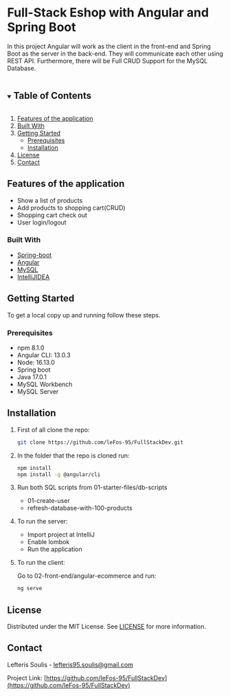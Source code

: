# Full-Stack Eshop with Angular and Spring Boot

In this project Angular will work as the client in the front-end and Spring Boot as the server in the back-end. They will communicate each other using REST API. Furthermore, there will be Full CRUD Support for the MySQL Database.


<!-- TABLE OF CONTENTS -->
<details open="open">
  <summary><h2 style="display: inline-block">Table of Contents</h2></summary>
  <ol>
    <li>
      <a href="#features-of-the-application">Features of the application</a>
    </li>
    <li><a href="#built-with">Built With</a></li>
    <li>
      <a href="#getting-started">Getting Started</a>
      <ul>
        <li><a href="#prerequisites">Prerequisites</a></li>
        <li><a href="#installation">Installation</a></li>
      </ul>
    </li>
    <li><a href="#license">License</a></li>
    <li><a href="#contact">Contact</a></li>
    
  </ol>
</details>

## Features of the application

* Show a list of products
* Add products to shopping cart(CRUD)
* Shopping cart check out
* User login/logout

### Built With

- [Spring-boot](https://spring.io/projects/spring-boot)
- [Angular](https://angular.io/)
- [MySQL](https://www.mysql.com/)
- [IntelliJIDEA](https://www.jetbrains.com/idea/)


<!-- GETTING STARTED -->

## Getting Started

To get a local copy up and running follow these steps.

### Prerequisites

- npm 8.1.0
- Angular CLI: 13.0.3
- Node: 16.13.0
- Spring boot
- Java 17.0.1
- MySQL Workbench
- MySQL Server

## Installation

1. First of all clone the repo:

   ```sh
   git clone https://github.com/leFos-95/FullStackDev.git

   ```
2. In the folder that the repo is cloned run:

    ```sh
    npm install
    npm install -g @angular/cli
    
    ```

3. Run both SQL scripts from 01-starter-files/db-scripts
    
   - 01-create-user
   - refresh-database-with-100-products


4. To run the server:

    * Import project at IntelliJ
    * Enable lombok
    * Run the application


5. To run the client:

    Go to 02-front-end/angular-ecommerce and run:
    ```sh
    ng serve

    ```




## License

Distributed under the MIT License. See [LICENSE](https://spdx.org/licenses/MIT.html) for more information.

<!-- CONTACT -->

## Contact

Lefteris Soulis - lefteris95.soulis@gmail.com

Project Link: [https://github.com/leFos-95/FullStackDev](https://github.com/leFos-95/FullStackDev)
